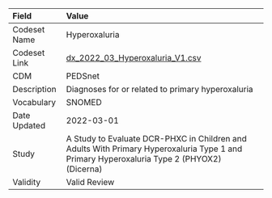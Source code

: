 |Field        |Value                                                                                                                                     |
|:------------|:-----------------------------------------------------------------------------------------------------------------------------------------|
|Codeset Name |Hyperoxaluria                                                                                                                             |
|Codeset Link |[dx_2022_03_Hyperoxaluria_V1.csv](https://github.com/PEDSnet/Variable-Dictionary/blob/main/conditions/dx_2022_03_Hyperoxaluria_V1.csv.csv)|
|CDM          |PEDSnet                                                                                                                                   |
|Description  |Diagnoses for or related to primary hyperoxaluria                                                                                         |
|Vocabulary   |SNOMED                                                                                                                                    |
|Date Updated |2022-03-01                                                                                                                                |
|Study        |A Study to Evaluate DCR-PHXC in Children and Adults With Primary Hyperoxaluria Type 1 and Primary Hyperoxaluria Type 2 (PHYOX2) (Dicerna) |
|Validity     |Valid Review                                                                                                                              |
